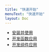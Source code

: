```yaml
---
title: "快速开始"
menuText: "快速开始"
layout: Doc
---
```


<!-- Oliver -->

- [安装并使用](./installation)
- [开发函数应用](./function-dev)
- [开发组件应用](./components-dev)
